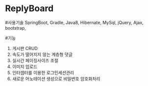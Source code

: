 # ReplyBoard

#사용기술
SpringBoot,
Gradle,
Java8,
Hibernate,
MySql,
jQuery,
Ajax,
bootstrap,



#기능
1. 게시판 CRUD
2. 속도가 떨어지지 않는 계층형 댓글
3. 실시간 페이징사이즈 조절
4. 이미지 업로드
5. 인터셉터를 이용한 로그인세션관리
6. 새로운 어노테이션 생성으로 비밀번호 암호화처리

